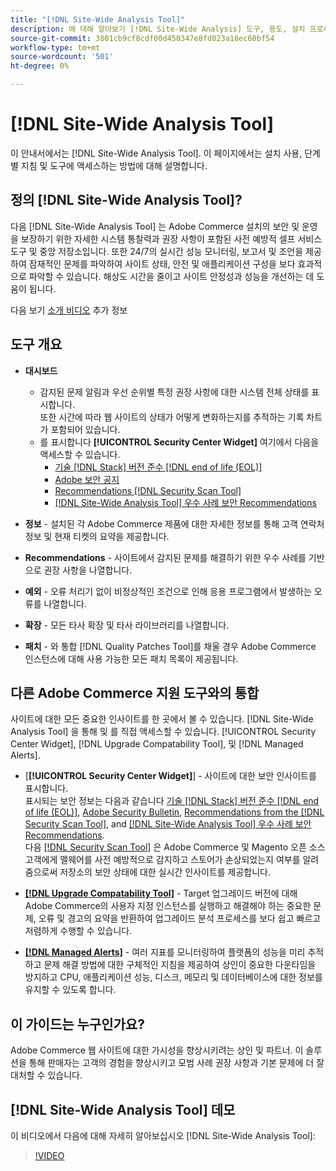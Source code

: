 ```yaml
---
title: "[!DNL Site-Wide Analysis Tool]"
description: 에 대해 알아보기 [!DNL Site-Wide Analysis] 도구, 용도, 설치 프로세스 및 액세스 방법
source-git-commit: 3801cb9cf8cdf00d450347e8fd023a18ec60bf54
workflow-type: tm+mt
source-wordcount: '501'
ht-degree: 0%

---
```


# [!DNL Site-Wide Analysis Tool]

이 안내서에서는 [!DNL Site-Wide Analysis Tool]. 이 페이지에서는 설치 사용, 단계별 지침 및 도구에 액세스하는 방법에 대해 설명합니다.

## 정의 [!DNL Site-Wide Analysis Tool]?

다음 [!DNL Site-Wide Analysis Tool] 는 Adobe Commerce 설치의 보안 및 운영을 보장하기 위한 자세한 시스템 통찰력과 권장 사항이 포함된 사전 예방적 셀프 서비스 도구 및 중앙 저장소입니다. 또한 24/7의 실시간 성능 모니터링, 보고서 및 조언을 제공하여 잠재적인 문제를 파악하여 사이트 상태, 안전 및 애플리케이션 구성을 보다 효과적으로 파악할 수 있습니다. 해상도 시간을 줄이고 사이트 안정성과 성능을 개선하는 데 도움이 됩니다.

다음 보기 [소개 비디오](https://www.youtube.com/watch?v=KW2R8ki_RG4) 추가 정보

## 도구 개요

- **대시보드**
   - 감지된 문제 알림과 우선 순위별 특정 권장 사항에 대한 시스템 전체 상태를 표시합니다.<br>
또한 시간에 따라 웹 사이트의 상태가 어떻게 변화하는지를 추적하는 기록 차트가 포함되어 있습니다.
   - 를 표시합니다 **[!UICONTROL Security Center Widget]** 여기에서 다음을 액세스할 수 있습니다.
      - [기술 [!DNL Stack] 버전 준수 [!DNL end of life (EOL)]](https://experienceleague.adobe.com/docs/commerce-operations/installation-guide/system-requirements.html)
      - [Adobe 보안 공지](https://helpx.adobe.com/security/security-bulletin.html)
      - [Recommendations [!DNL Security Scan Tool]](https://experienceleague.adobe.com/docs/commerce-admin/systems/security/security-scan.html)
      - [[!DNL Site-Wide Analysis Tool] 우수 사례 보안 Recommendations](https://experienceleague.adobe.com/docs/commerce-operations/tools/site-wide-analysis-tool/recommendations.html)

- **정보** - 설치된 각 Adobe Commerce 제품에 대한 자세한 정보를 통해 고객 연락처 정보 및 현재 티켓의 요약을 제공합니다.

- **Recommendations** - 사이트에서 감지된 문제를 해결하기 위한 우수 사례를 기반으로 권장 사항을 나열합니다.

- **예외** - 오류 처리기 없이 비정상적인 조건으로 인해 응용 프로그램에서 발생하는 오류를 나열합니다.

- **확장** - 모든 타사 확장 및 타사 라이브러리를 나열합니다.

- **패치** - 와 통합 [!DNL Quality Patches Tool]를 채울 경우 Adobe Commerce 인스턴스에 대해 사용 가능한 모든 패치 목록이 제공됩니다.

## 다른 Adobe Commerce 지원 도구와의 통합

사이트에 대한 모든 중요한 인사이트를 한 곳에서 볼 수 있습니다. [!DNL Site-Wide Analysis Tool] 을 통해 및 를 직접 액세스할 수 있습니다. [!UICONTROL Security Center Widget], [!DNL Upgrade Compatability Tool], 및 [!DNL Managed Alerts].

- [**[!UICONTROL Security Center Widget]**] - 사이트에 대한 보안 인사이트를 표시합니다.<br>
표시되는 보안 정보는 다음과 같습니다 [기술 [!DNL Stack] 버전 준수 [!DNL end of life (EOL)]](https://experienceleague.adobe.com/docs/commerce-operations/installation-guide/system-requirements.html), [Adobe Security Bulletin](https://helpx.adobe.com/security/security-bulletin.html), [Recommendations from the [!DNL Security Scan Tool]](https://experienceleague.adobe.com/docs/commerce-admin/systems/security/security-scan.html), and [[!DNL Site-Wide Analysis Tool] 우수 사례 보안 Recommendations](https://experienceleague.adobe.com/docs/commerce-operations/tools/site-wide-analysis-tool/recommendations.html).<br>
다음 [[!DNL Security Scan Tool]](https://experienceleague.adobe.com/docs/commerce-admin/systems/security/security-scan.html) 은 Adobe Commerce 및 Magento 오픈 소스 고객에게 맬웨어를 사전 예방적으로 감지하고 스토어가 손상되었는지 여부를 알려 줌으로써 저장소의 보안 상태에 대한 실시간 인사이트를 제공합니다.

- [**[!DNL Upgrade Compatability Tool]**](../../upgrade/upgrade-compatibility-tool/overview.md) - Target 업그레이드 버전에 대해 Adobe Commerce의 사용자 지정 인스턴스를 실행하고 해결해야 하는 중요한 문제, 오류 및 경고의 요약을 반환하여 업그레이드 분석 프로세스를 보다 쉽고 빠르고 저렴하게 수행할 수 있습니다.

- [**[!DNL Managed Alerts]**](https://support.magento.com/hc/en-us/sections/360010758472-Managed-alerts-for-Adobe-Commerce) - 여러 지표를 모니터링하여 플랫폼의 성능을 미리 추적하고 문제 해결 방법에 대한 구체적인 지침을 제공하여 상인이 중요한 다운타임을 방지하고 CPU, 애플리케이션 성능, 디스크, 메모리 및 데이터베이스에 대한 정보를 유지할 수 있도록 합니다.

## 이 가이드는 누구인가요?

Adobe Commerce 웹 사이트에 대한 가시성을 향상시키려는 상인 및 파트너. 이 솔루션을 통해 판매자는 고객의 경험을 향상시키고 모범 사례 권장 사항과 기본 문제에 더 잘 대처할 수 있습니다.

## [!DNL Site-Wide Analysis Tool] 데모

이 비디오에서 다음에 대해 자세히 알아보십시오 [!DNL Site-Wide Analysis Tool]:

>[!VIDEO](https://video.tv.adobe.com/v/344001?quality=12)
